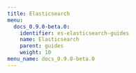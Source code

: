 ```yaml
---
title: Elasticsearch
menu:
  docs_0.9.0-beta.0:
    identifier: es-elasticsearch-guides
    name: Elasticsearch
    parent: guides
    weight: 10
menu_name: docs_0.9.0-beta.0
---
```

